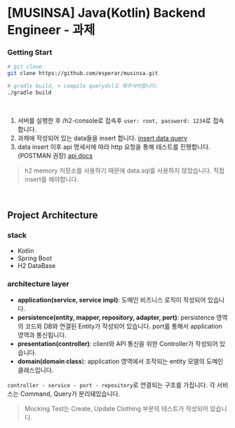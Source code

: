 # [MUSINSA] Java(Kotlin) Backend Engineer - 과제

### Getting Start

```bash
# git clone
git clone https://github.com/esperar/musinsa.git

# gradle build, + compile querydsl도 해주셔야합니다.
./gradle build
```

<br>

1. 서버를 실행한 후 /h2-console로 접속후 `user: root, password: 1234`로 접속합니다.
2. 과제에 작성되어 있는 data들을 insert 합니다. [insert data query](https://github.com/esperar/musinsa/blob/master/src/main/resources/insert.txt)
3. data insert 이후 api 명세서에 따라 http 요청을 통해 테스트를 진행합니다. (POSTMAN 권장) [api docs](https://github.com/esperar/musinsa/blob/master/docs/apidocs.md)

> h2 memory 저장소를 사용하기 때문에 data.sql를 사용하지 않았습니다. 직접 insert를 해야합니다.

<br>

## Project Architecture


### stack

- Kotlin
- Spring Boot
- H2 DataBase

### architecture layer

- **application(service, service impl)**: 도메인 비즈니스 로직이 작성되어 있습니다.
- **persistence(entity, mapper, repository, adapter, port)**: persistence 영역의 코드와 DB와 연결된 Entity가 작성되어 있습니다. port를 통해서 application 영역과 통신됩니다.
- **presentation(controller)**: client와 API 통신을 위한 Controller가 작성되어 있습니다.
- **domain(domain class**): application 영역에서 조작되는 entity 모델의 도메인 클래스입니다.
 
`controller - service - port - repository`로 연결되는 구조를 가집니다. 각 서비스는 Command, Query가 분리돼있습니다.

> Mocking Test는 Create, Update Clothing 부분의 테스트가 작성되어 있습니다.
